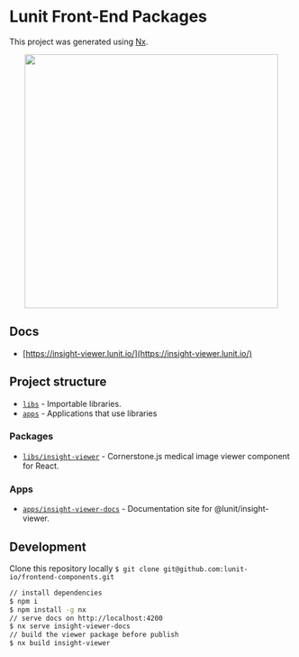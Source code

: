 # Lunit Front-End Packages

This project was generated using [Nx](https://nx.dev).

<p style="text-align: center;"><img src="https://raw.githubusercontent.com/nrwl/nx/master/images/nx-logo.png" width="450"></p>

## Docs

- [https://insight-viewer.lunit.io/](https://insight-viewer.lunit.io/)

## Project structure

- [`libs`](./libs) - Importable libraries.
- [`apps`](./apps) - Applications that use libraries

### Packages

- [`libs/insight-viewer`](./libs/insight-viewer) - Cornerstone.js medical image viewer component for React.

### Apps

- [`apps/insight-viewer-docs`](./apps/insight-viewer-docs) - Documentation site for @lunit/insight-viewer.

## Development

Clone this repository locally `$ git clone git@github.com:lunit-io/frontend-components.git`

```sh
// install dependencies
$ npm i
$ npm install -g nx
// serve docs on http://localhost:4200
$ nx serve insight-viewer-docs
// build the viewer package before publish
$ nx build insight-viewer
```
